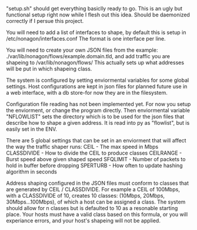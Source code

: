 "setup.sh" should get everything basiclly ready to go.
This is an ugly but functional setup right now while I 
flesh out this idea.  Should be daemonized correctly if
I persue this project.

You will need to add a list of interfaces to shape, by
default this is setup in /etc/nonagon/interfaces.conf
The format is one interface per line.

You will need to create your own JSON files from 
the example: ./var/lib/nonagon/flows/example.domain.tld, and 
add traffic you are shapeing to /var/lib/nonagon/flows/
This actually sets up what addresses will be put in which
shapeing class.

The system is configured by setting enviormental variables
for some global settings.  Host configurations are kept in 
json files for planned future use in a web interface, with
a db store-for now they are in the filesystem.

Configuration file reading has not been implemented yet.
For now you setup the enviorment, or change the program 
directly.  Then enviormental variable "NFLOWLIST" sets the
directory which is to be used for the json files that 
describe how to shape a given address.  It is read into py
as "flowlist", but is easily set in the ENV.

There are 5 global settings that can be set in an enviorment
that will affect the way the traffic shaper runs:
CEIL - The max speed in Mbps
CLASSDIVIDE - How to divide the CEIL to produce classes
CEILRANGE - Burst speed above given shaped speed
SFQLIMIT - Number of packets to hold in buffer before dropping
SPERTURB - How often to update hashing algorithm in seconds

Address shaping configured in the JSON files must conform to 
classes that are generated by CEIL / CLASSDIVIDE.  For example
a CEIL of 100Mbps, with a CLASSDIVIDE of 10, creates 10 
classes: (10Mbps, 20Mbps, 30Mbps...100Mbps), of which a host
can be assigned a class.  The system should allow for n 
classes but is defaulted to 10 as a resonable starting place.
Your hosts must have a valid class based on this formula, or 
you will experiance errors, and your host's shapeing will not 
be applied.
